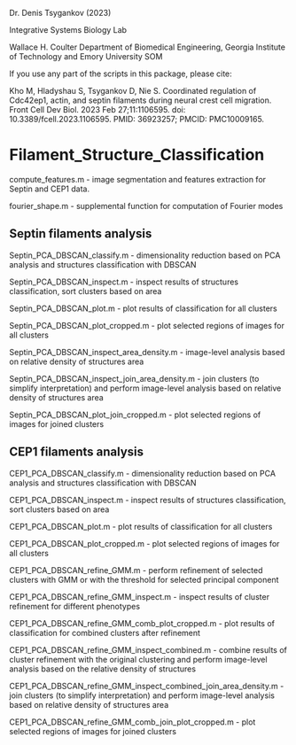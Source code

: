 Dr. Denis Tsygankov (2023)

Integrative Systems Biology Lab

Wallace H. Coulter Department of Biomedical Engineering, Georgia Institute of Technology and Emory University SOM

If you use any part of the scripts in this package, please cite:

Kho M, Hladyshau S, Tsygankov D, Nie S. Coordinated regulation of Cdc42ep1, actin, and septin filaments during neural crest cell migration. Front Cell Dev Biol. 2023 Feb 27;11:1106595. doi: 10.3389/fcell.2023.1106595. PMID: 36923257; PMCID: PMC10009165.

# Filament_Structure_Classification

compute_features.m - image segmentation and features extraction for Septin and CEP1 data.

fourier_shape.m - supplemental function for computation of Fourier modes

## Septin filaments analysis

Septin_PCA_DBSCAN_classify.m - dimensionality reduction based on PCA analysis and structures classification with DBSCAN

Septin_PCA_DBSCAN_inspect.m - inspect results of structures classification, sort clusters based on area

Septin_PCA_DBSCAN_plot.m - plot results of classification for all clusters

Septin_PCA_DBSCAN_plot_cropped.m - plot selected regions of images for all clusters

Septin_PCA_DBSCAN_inspect_area_density.m - image-level analysis based on relative density of structures area

Septin_PCA_DBSCAN_inspect_join_area_density.m - join clusters (to simplify interpretation) and perform image-level analysis based on relative density of structures area

Septin_PCA_DBSCAN_plot_join_cropped.m  - plot selected regions of images for joined clusters

## CEP1 filaments analysis

CEP1_PCA_DBSCAN_classify.m - dimensionality reduction based on PCA analysis and structures classification with DBSCAN

CEP1_PCA_DBSCAN_inspect.m - inspect results of structures classification, sort clusters based on area

CEP1_PCA_DBSCAN_plot.m - plot results of classification for all clusters

CEP1_PCA_DBSCAN_plot_cropped.m - plot selected regions of images for all clusters

CEP1_PCA_DBSCAN_refine_GMM.m - perform refinement of selected clusters with GMM or with the threshold for selected principal component

CEP1_PCA_DBSCAN_refine_GMM_inspect.m - inspect results of cluster refinement for different phenotypes

CEP1_PCA_DBSCAN_refine_GMM_comb_plot_cropped.m - plot results of classification for combined clusters after refinement

CEP1_PCA_DBSCAN_refine_GMM_inspect_combined.m - combine results of cluster refinement with the original clustering and perform image-level analysis based on the relative density of structures

CEP1_PCA_DBSCAN_refine_GMM_inspect_combined_join_area_density.m - join clusters (to simplify interpretation) and perform image-level analysis based on relative density of structures area

CEP1_PCA_DBSCAN_refine_GMM_comb_join_plot_cropped.m  - plot selected regions of images for joined clusters
